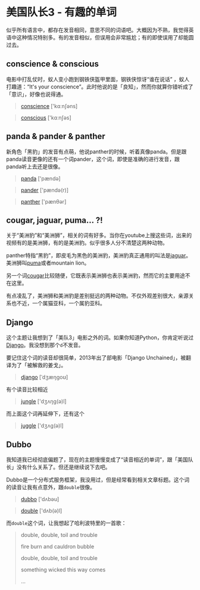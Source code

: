 # 美国队长3 - 有趣的单词


似乎所有语言中，都存在发音相同，意思不同的词语吧。大概因为不熟，我觉得英语中这种情况特别多。有的发音相似，但误用会非常尴尬；有的即使误用了却能圆过去。

## conscience & conscious

电影中打乱仗时，蚁人变小跑到钢铁侠盔甲里面，钢铁侠惊讶“谁在说话” ，蚁人打趣道：“It's your conscience”。此时他说的是「良知」，然而你就算你错听成了「意识」，好像也说得通。

> [conscience][conscience] ['kɑːnʃəns]

> [conscious][conscious] ['kɑːnʃəs]


## panda & pander & panther

新角色「黑豹」的发音有点萌，他说panther的时候，听着真像panda。但是跟panda读音更像的还有一个词pander，这个词，即使是准确的进行发音，跟panda听上去还是很像。

> [panda][panda] ['pændə]

> [pander][pander] ['pændə(r)]

> [panther][panther] ['pænθər]


## cougar, jaguar, puma... ?!

关于“美洲豹”和“美洲狮”，相关的词有好多。当你在youtube上搜这些词，出来的视频有的是美洲狮，有的是美洲豹。似乎很多人分不清楚这两种动物。

panther特指“黑豹”，即皮毛为黑色的美洲豹，美洲豹真正通用的叫法是[jaguar][jaguar]。美洲狮叫[puma][puma]或者mountain lion。

另一个词[cougar][cougar]比较随便，它既表示美洲狮也表示美洲豹，然而它的主要用途不在这里。

有点凌乱了，美洲狮和美洲豹是差别挺远的两种动物。不仅外观差别很大，亲源关系也不近，一个属猫亚科，一个属豹亚科。


## Django

这个主题让我想到了「美队3」电影之外的词。如果你知道Python，你肯定听说过[Django][django_py]。我没想到那个`d`不发音。

要记住这个词的读音却很简单，2013年出了部电影「Django Unchained」，被翻译为了「被解救的姜戈」。

> [django][django] [ˈdʒæŋɡoʊ]

有个读音比较相近

> [jungle][jungle] ['dʒʌŋɡ(ə)l]

而上面这个词再延伸下，还有这个

> [juggle][juggle] ['dʒʌɡ(ə)l]


## Dubbo

我知道我已经彻底偏题了，现在的主题慢慢变成了“读音相近的单词”，跟「美国队长」没有什么关系了。但还是继续说下去吧。

Dubbo是一个分布式服务框架，我没用过，但是经常看到相关文章标题。这个词的读音让我有点意外，跟`double`很像。

> [dubbo][dubbo] ['dʌbəu]

> [double][double] ['dʌb(ə)l]

而`double`这个词，让我想起了哈利波特里的一首歌：

> double, double, toil and trouble
>
> fire burn and cauldron bubble
>
> double, double, toil and trouble
>
> something wicked this way comes
>
> ...



[django_py]: https://en.wikipedia.org/wiki/Django_(web_framework)
[panda]: http://cn.bing.com/dict/panda
[pander]: http://cn.bing.com/dict/pander
[panther]: http://cn.bing.com/dict/panther
[jaguar]: http://cn.bing.com/dict/jaguar
[cougar]: http://cn.bing.com/dict/cougar
[puma]: http://cn.bing.com/dict/puma
[conscience]: http://cn.bing.com/dict/conscience
[conscious]: http://cn.bing.com/dict/conscious
[django]: http://cn.bing.com/dict/django
[jungle]: http://cn.bing.com/dict/jungle
[juggle]: http://cn.bing.com/dict/juggle
[dubbo]: http://cn.bing.com/dict/dubbo
[double]: http://cn.bing.com/dict/double
